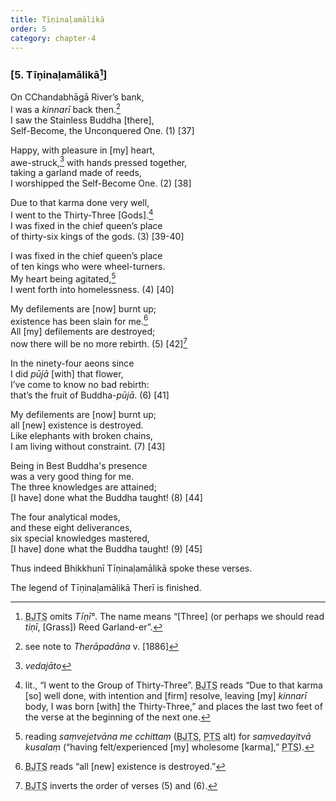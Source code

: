 ```yaml
---
title: Tīṇinaḷamālikā
order: 5
category: chapter-4
---
```


### \[5. Tīṇinaḷamālikā[^1]\]

On <span class="diacritics" data-state="on">C</span><span class="no-diacritics" data-state="off">Ch</span>andabhāgā River’s bank,  
I was a *kinnarī* back then.[^2]  
I saw the Stainless Buddha \[there\],  
Self-Become, the Unconquered One. (1) \[37\]

Happy, with pleasure in \[my\] heart,  
awe-struck,[^3] with hands pressed together,  
taking a garland made of reeds,  
I worshipped the Self-Become One. (2) \[38\]

Due to that karma done very well,  
I went to the Thirty-Three \[Gods\].[^4]  
I was fixed in the chief queen’s place  
of thirty-six kings of the gods. (3) \[39-40\]

I was fixed in the chief queen’s place  
of ten kings who were wheel-turners.  
My heart being agitated,[^5]  
I went forth into homelessness. (4) \[40\]

My defilements are \[now\] burnt up;  
existence has been slain for me.[^6]  
All \[my\] defilements are destroyed;  
now there will be no more rebirth. (5) \[42\][^7]

In the ninety-four aeons since  
I did *pūjā* \[with\] that flower,  
I’ve come to know no bad rebirth:  
that’s the fruit of Buddha-*pūjā*. (6) \[41\]

My defilements are \[now\] burnt up;  
all \[new\] existence is destroyed.  
Like elephants with broken chains,  
I am living without constraint. (7) \[43\]

Being in Best Buddha's presence  
was a very good thing for me.  
The three knowledges are attained;  
\[I have\] done what the Buddha taught! (8) \[44\]

The four analytical modes,  
and these eight deliverances,  
six special knowledges mastered,  
\[I have\] done what the Buddha taught! (9) \[45\]

Thus indeed Bhikkhunī Tīṇinaḷamālikā spoke these verses.

The legend of Tīṇinaḷamālikā Therī is finished.

[^1]: <abbr title="Buddha Jayanthi Tripitaka Series">BJTS</abbr> omits *Tīṇī°*. The name means “\[Three\] (or perhaps we should read *tiṇī*, \[Grass\]) Reed Garland-er”.

[^2]: see note to *Therāpadāna* v. \[1886\]

[^3]: *vedajāto*

[^4]: lit., “I went to the Group of Thirty-Three”. <abbr title="Buddha Jayanthi Tripitaka Series">BJTS</abbr> reads “Due to that karma \[so\] well done, with intention and \[firm\] resolve, leaving \[my\] *kinnarī* body, I was born \[with\] the Thirty-Three,” and places the last two feet of the verse at the beginning of the next one.

[^5]: reading *saṃvejetvāna me <span class="diacritics" data-state="on">c</span><span class="no-diacritics" data-state="off">ch</span>ittaṃ* (<abbr title="Buddha Jayanthi Tripitaka Series">BJTS</abbr>, <abbr title="Pali Text Society">PTS</abbr> alt) for *saṃvedayitvā kusalaṃ* (“having felt/experienced \[my\] wholesome \[karma\],” <abbr title="Pali Text Society">PTS</abbr>).

[^6]: <abbr title="Buddha Jayanthi Tripitaka Series">BJTS</abbr> reads “all \[new\] existence is destroyed.”

[^7]: <abbr title="Buddha Jayanthi Tripitaka Series">BJTS</abbr> inverts the order of verses (5) and (6).
